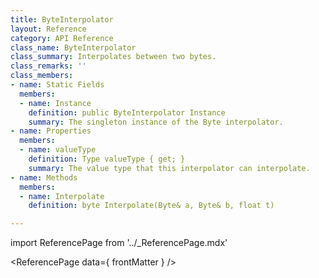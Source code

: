 ```yaml
---
title: ByteInterpolator
layout: Reference
category: API Reference
class_name: ByteInterpolator
class_summary: Interpolates between two bytes.
class_remarks: ''
class_members:
- name: Static Fields
  members:
  - name: Instance
    definition: public ByteInterpolator Instance
    summary: The singleton instance of the Byte interpolator.
- name: Properties
  members:
  - name: valueType
    definition: Type valueType { get; }
    summary: The value type that this interpolator can interpolate.
- name: Methods
  members:
  - name: Interpolate
    definition: byte Interpolate(Byte& a, Byte& b, float t)

---
```

import ReferencePage from '../_ReferencePage.mdx'

<ReferencePage data={ frontMatter } />
